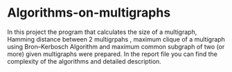 # Algorithms-on-multigraphs
In this project the program that calculates the size of a multigraph, Hamming distance between 2 multigrpahs , maximum clique of a multigraph using  Bron–Kerbosch Algorithm  and maximum common subgraph of two (or more) given multigraphs  were prepared. In the report file you can find the complexity of the algorithms and detailed description.
